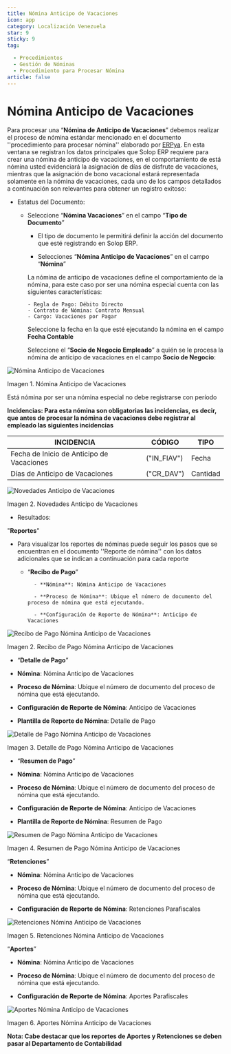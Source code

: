 ```yaml
---
title: Nómina Anticipo de Vacaciones
icon: app
category: Localización Venezuela
star: 9
sticky: 9
tag:

  - Procedimientos
  - Gestión de Nóminas
  - Procedimiento para Procesar Nómina
article: false
---
```


**Nómina Anticipo de Vacaciones**
=================================

Para procesar una “**Nómina de Anticipo de Vacaciones**” debemos realizar el proceso de nómina estándar mencionado en el documento ''procedimiento para procesar nómina'' elaborado por [ERPya](http://erpya.com). En esta ventana se registran los datos principales que Solop ERP requiere para crear una nómina de anticipo de vacaciones, en el comportamiento de está nómina usted evidenciará la asignación de días de disfrute de vacaciones, mientras que la asignación de bono vacacional estará representada solamente en la nómina de vacaciones, cada uno de los campos detallados a continuación son relevantes para obtener un registro exitoso:

- Estatus del Documento:

  - Seleccione “**Nómina  Vacaciones**” en el campo “**Tipo de Documento**”

    - El tipo de documento le permitirá definir la acción del documento que esté registrando en Solop ERP.

    - Selecciones “**Nómina Anticipo de Vacaciones**” en el campo “**Nómina**”

     La nómina de anticipo de vacaciones define el comportamiento de la nómina, para este caso por ser una nómina especial cuenta con las siguientes características:

        - Regla de Pago: Débito Directo
        - Contrato de Nómina: Contrato Mensual
        - Cargo: Vacaciones por Pagar

    Seleccione la fecha en la que esté ejecutando la nómina en el campo **Fecha Contable**

    Seleccione el “**Socio de Negocio Empleado**” a quién se le procesa la nómina de anticipo de vacaciones en el campo **Socio de Negocio**:

![Nómina Anticipo de Vacaciones](/assets/img/docs/lve/procedures/payroll/procedures-to-process-payroll/resources/anticipodevacaciones22.png)

Imagen 1. Nómina Anticipo de Vacaciones

Está nómina  por ser una nómina especial no debe registrarse con período

**Incidencias: Para esta nómina son obligatorias las incidencias, es decir, que antes de procesar la nómina de vacaciones debe registrar al empleado las siguientes incidencias**

|                **INCIDENCIA**                          |      **CÓDIGO**      |    **TIPO**    |
|-------------------------------------------------------|-----------------------|----------------|
| Fecha de Inicio de Anticipo de Vacaciones              |      ("IN_FIAV")      |     Fecha      |
| Días de Anticipo de Vacaciones                         |       ("CR_DAV")      |    Cantidad    |

![Novedades Anticipo de Vacaciones](/assets/img/docs/lve/procedures/payroll/procedures-to-process-payroll/resources/novedadanticipovacaciones.png)

Imagen 2. Novedades Anticipo de Vacaciones

- Resultados:

"**Reportes**"

- Para visualizar los reportes de nóminas puede seguir los pasos que se encuentran en el documento ''Reporte de nómina'' con los datos adicionales que se indican a continuación para cada reporte

  - “**Recibo de Pago**”

          - **Nómina**: Nómina Anticipo de Vacaciones 

          - **Proceso de Nómina**: Ubique el número de documento del proceso de nómina que está ejecutando.

          - **Configuración de Reporte de Nómina**: Anticipo de Vacaciones

![Recibo de Pago Nómina Anticipo de Vacaciones](/assets/img/docs/lve/procedures/payroll/procedures-to-process-payroll/resources/reciboanticipovacaciones33.png)

Imagen 2. Recibo de Pago Nómina Anticipo de Vacaciones

- “**Detalle de Pago**”

- **Nómina**: Nómina Anticipo de  Vacaciones

- **Proceso de Nómina**: Ubique el número de documento del proceso de nómina que está ejecutando.

- **Configuración de Reporte de Nómina**: Anticipo de Vacaciones

- **Plantilla de Reporte de Nómina**: Detalle de Pago

![Detalle de Pago Nómina Anticipo de Vacaciones](/assets/img/docs/lve/procedures/payroll/procedures-to-process-payroll/resources/detalleanticipovacaciones11.png)

Imagen 3. Detalle de Pago Nómina Anticipo de Vacaciones

- “**Resumen de Pago**”

- **Nómina**: Nómina Anticipo de Vacaciones

- **Proceso de Nómina**: Ubique el número de documento del proceso de nómina que está ejecutando.

- **Configuración de Reporte de Nómina**: Anticipo de Vacaciones

- **Plantilla de Reporte de Nómina**: Resumen de Pago

![Resumen de Pago Nómina Anticipo de Vacaciones](/assets/img/docs/lve/procedures/payroll/procedures-to-process-payroll/resources/resumenanticipovacaciones11.png)

Imagen 4. Resumen de Pago Nómina Anticipo de Vacaciones

“**Retenciones**”

- **Nómina**: Nómina Anticipo de Vacaciones

- **Proceso de Nómina**: Ubique el número de documento del proceso de nómina que está ejecutando.

- **Configuración de Reporte de Nómina**: Retenciones Parafiscales

![Retenciones Nómina Anticipo de Vacaciones](/assets/img/docs/lve/procedures/payroll/procedures-to-process-payroll/resources/retencionesanticipovacaciones11.png)

Imagen 5. Retenciones Nómina Anticipo de Vacaciones

“**Aportes**”

- **Nómina**: Nómina Anticipo de Vacaciones

- **Proceso de Nómina**: Ubique el número de documento del proceso de nómina que está ejecutando.

- **Configuración de Reporte de Nómina**: Aportes Parafiscales

![Aportes Nómina Anticipo de Vacaciones](/assets/img/docs/lve/procedures/payroll/procedures-to-process-payroll/resources/aportesanticipovacaciones11.png)

Imagen 6. Aportes Nómina Anticipo de Vacaciones
  
**Nota: Cabe destacar que los reportes de Aportes y Retenciones se deben pasar al Departamento de Contabilidad**
